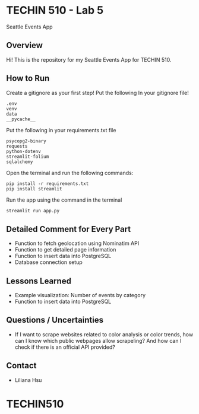 # TECHIN 510 - Lab 5 
Seattle Events App

## Overview
Hi! This is the repository for my Seattle Events App for TECHIN 510.   

## How to Run

Create a gitignore as your first step! Put the following In your gitignore file! 
```
.env
venv
data
__pycache__
```

Put the following in your requirements.txt file
```
psycopg2-binary
requests
python-dotenv
streamlit-folium
sqlalchemy
```

Open the terminal and run the following commands:
```    
pip install -r requirements.txt 
pip install streamlit

```

Run the app using the command in the terminal
```bash
streamlit run app.py
```
## Detailed Comment for Every Part
- Function to fetch geolocation using Nominatim API
- Function to get detailed page information
- Function to insert data into PostgreSQL
- Database connection setup

## Lessons Learned
- Example visualization: Number of events by category
- Function to insert data into PostgreSQL

## Questions / Uncertainties
- If I want to scrape websites related to color analysis or color trends, how can I know which public webpages allow scrapeling? And how can I check if there is an official API provided?

## Contact

- Liliana Hsu
# TECHIN510






